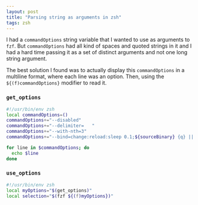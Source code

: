 ```yaml
---
layout: post
title: "Parsing string as arguments in zsh"
tags: zsh
---
```


I had a `commandOptions` string variable that I wanted to use as arguments to
`fzf`. But `commandOptions` had all kind of spaces and quoted strings in it and
I had a hard time passing it as a set of distinct arguments and not one long
string argument.

The best solution I found was to actually display this `commandOptions` in
a multiline format, where each line was an option. Then, using the
`${(f)commandOptions}` modifier to read it.

### `get_options`

```zsh
#!/usr/bin/env zsh
local commandOptions=()
commandOptions+="--disabled"
commandOptions+="--delimiter=   "
commandOptions+="--with-nth=3"
commandOptions+="--bind=change:reload:sleep 0.1;${sourceBinary} {q} || true"

for line in $commandOptions; do
  echo $line
done
```

### `use_options`

```zsh
#!/usr/bin/env zsh
local myOptions="$(get_options)"
local selection="$(fzf ${(f)myOptions})"
```
